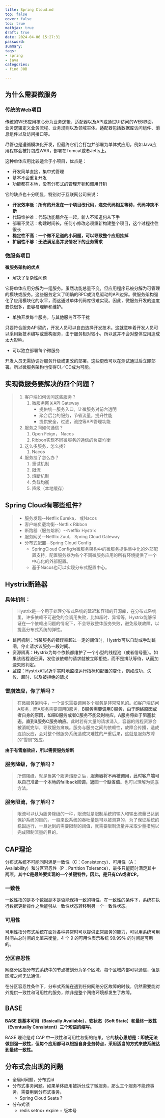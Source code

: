 ```yaml
---
title: Spring Cloud.md
top: false
cover: false
toc: true
mathjax: true
draft: true
date: 2024-04-06 15:27:31
password:
summary:
tags:
- spring
- java
categories:
- find JOB

---
```




## 为什么需要微服务

### 传统的Web项目

传统的WEB应用核心分为业务逻辑、适配器以及API或通过UI访问的WEB界面。业务逻辑定义业务流程、业务规则以及领域实体。适配器包括数据库访问组件、消息组件以及访问接口等。

尽管也是遵循模块化开发，但最终它们会打包并部署为单体式应用。例如Java应用程序会被打包成WAR，部署在Tomcat或者Jetty上。

这种单体应用比较适合于小项目，优点是：

- 开发简单直接，集中式管理
- 基本不会重复开发
- 功能都在本地，没有分布式的管理开销和调用开销

它的缺点也十分明显，特别对于互联网公司来说：

- **开发效率低：所有的开发在一个项目改代码，递交代码相互等待，代码冲突不断**
- 代码维护难：代码功能耦合在一起，新人不知道何从下手
- 部署不灵活：构建时间长，任何小修改必须重新构建整个项目，这个过程往往很长
- **稳定性不高：一个微不足道的小问题，可以导致整个应用挂掉**
- **扩展性不够：无法满足高并发情况下的业务需求**

### 微服务项目

**微服务架构的优点**

- 解决了复杂性问题

它将单体应用分解为一组服务。虽然功能总量不变，但应用程序已被分解为可管理的模块或服务。这些服务定义了明确的RPC或消息驱动的API边界。微服务架构强化了应用模块化的水平，而这通过单体代码库很难实现。因此，微服务开发的速度要快很多，更容易理解和维护。

- 单独开发每个服务，与其他服务互不干扰

只要符合服务API契约，开发人员可以自由选择开发技术。这就意味着开发人员可以采用新技术编写或重构服务，由于服务相对较小，所以这并不会对整体应用造成太大影响。

- 可以独立部署每个微服务

开发人员无需协调对服务升级或更改的部署。这些更改可以在测试通过后立即部署。所以微服务架构也使得CI／CD成为可能。

## 实现微服务要解决的四个问题？

> 1. 客户端如何访问这些服务？
>    1. 微服务网关API Gateway
>       - 提供统一服务入口，让微服务对前台透明
>       - 聚合后台的服务，节省流量，提升性能
>       - 提供安全，过滤，流控等API管理功能
> 2. 服务之间如何通信？
>    1. Open Feign， Nacos
>    1. Ribbon实现不同微服务的通信的负载均衡
> 3. 这么多服务，怎么找?
>    1. Nacos
> 4. 服务挂了怎么办？
>    1. 重试机制
>    2. 限流
>    3. 熔断机制
>    4. 负载均衡
>    5. 降级（本地缓存）

## Spring Cloud有哪些组件?

> - 服务发现--Netflix Eureka， 或Nacos
> - 客户端负载均衡--Netflix Ribbon
> - 断路器（服务熔断）--Netflix Hystrix
> - 服务网关--Netflix Zuul， Spring Cloud Gateway
> - 分布式配置--Spring Cloud Config
>   - SpringCloud Config为微服务架构中的微服务提供集中化的外部配置支持，配置服务器为各个不同微服务应用的所有环境提供了一个中心化的外部配置。
>   - 基于Nacos也可以实现分布式配置中心。



## Hystrix断路器



### **具体机制**：

> Hystrix是一个用于处理分布式系统的延迟和容错的开源库，在分布式系统里，许多依赖不可避免的会调用失败，比如超时、异常等，Hystrix能够保证在一个依赖出问题的情况下，不会导致整体服务失败，避免级联故障，以提高分布式系统的弹性。



- 跳闸机制：当某服务的错误率超过一定的阈值时，Hystrix可以自动或手动跳闸，停止请求该服务一段时间。
- 资源隔离：Hystrix为每个依赖都维护了一个小型的线程池（或者信号量）。如果该线程池已满，发往该依赖的请求就被立即拒绝，而不是排队等待，从而加速失败判定。
- 监控：Hystrix可以近乎实时地监控运行指标和配置的变化，例如成功、失败、超时、以及被拒绝的请求



### 雪崩效应，你了解吗？

> 在微服务架构中，一个请求需要调用多个服务是非常常见的。如客户端访问A服务，而A服务需要调用B服务，**B服务需要调用C服务，由于网络原因或者自身的原因，如果B服务或者C服务不能及时响应，A服务将处于阻塞状态，直到B服务C服务响应**。此时若有大量的请求涌入，容器的线程资源会被消耗完毕，导致服务瘫痪。服务与服务之间的依赖性，故障会传播，造成连锁反应，会对整个微服务系统造成灾难性的严重后果，这就是服务故障的“雪崩”效应。

**由于有雪崩效应，所以需要服务熔断**

### 服务降级，你了解吗？

> 所谓降级，就是当某个服务熔断之后，**服务器将不再被调用，此时客户端可以自己准备一个本地的fallback回调，返回一个缺省值**。也可以理解为兜底方法。

### 服务限流，你了解吗？

> 限流可以认为服务降级的一种，限流就是限制系统的输入和输出流量已达到保护系统的目的。一般来说系统的吞吐量是可以被测算的，为了保证系统的稳固运行，一旦达到的需要限制的阈值，就需要限制流量并采取少量措施以完成限制流量的目的。







## CAP理论

分布式系统不可能同时满足一致性（C：Consistency）、可用性（A：Availability）和分区容忍性（P：Partition Tolerance），最多只能同时满足其中两项。其中**C是最终要实现的一个关键特性，因此，是只有CA或者CP。**

### 一致性

一致性指的是多个数据副本是否能保持一致的特性，在一致性的条件下，系统在执行数据更新操作之后能够从一致性状态转移到另一个一致性状态。

### 可用性

可用性指分布式系统在面对各种异常时可以提供正常服务的能力，可以用系统可用时间占总时间的比值来衡量，4 个 9 的可用性表示系统 99.99% 的时间是可用的。

### 分区容忍性

网络分区指分布式系统中的节点被划分为多个区域，每个区域内部可以通信，但是区域之间无法通信。

在分区容忍性条件下，分布式系统在遇到任何网络分区故障的时候，仍然需要能对外提供一致性和可用性的服务，除非是整个网络环境都发生了故障。

## BASE

**BASE 是基本可用（Basically Available）、软状态（Soft State）和最终一致性（Eventually Consistent）三个短语的缩写。**

BASE 理论是对 CAP 中一致性和可用性权衡的结果，它的**核心思想是：即使无法做到强一致性，但每个应用都可以根据自身业务特点，采用适当的方式来使系统达到最终一致性。**







## 分布式会出现的问题

- 全局id问题，分布式id
- 分布式事务问题。如果单体应用被拆分成了微服务，那么三个服务不能跨事务，需要用到分布式事务，
  - Spring Cloud Seata？
- 分布式锁
  - redis setnx+ expire + 版本号




